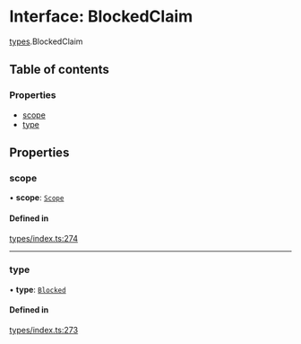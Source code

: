 # Interface: BlockedClaim

[types](../wiki/types).BlockedClaim

## Table of contents

### Properties

- [scope](../wiki/types.BlockedClaim#scope)
- [type](../wiki/types.BlockedClaim#type)

## Properties

### scope

• **scope**: [`Scope`](../wiki/types.Scope)

#### Defined in

[types/index.ts:274](https://github.com/PolymathNetwork/polymesh-sdk/blob/c37bc05d/src/types/index.ts#L274)

___

### type

• **type**: [`Blocked`](../wiki/types.ClaimType#blocked)

#### Defined in

[types/index.ts:273](https://github.com/PolymathNetwork/polymesh-sdk/blob/c37bc05d/src/types/index.ts#L273)
